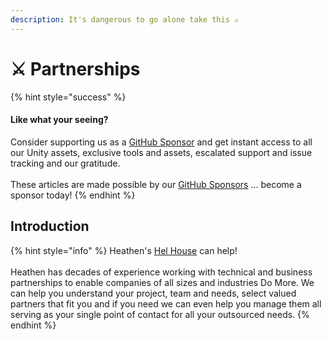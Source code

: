 ```yaml
---
description: It's dangerous to go alone take this ⚔️
---
```


# ⚔ Partnerships

{% hint style="success" %}
#### Like what your seeing?

Consider supporting us as a [GitHub Sponsor](../../become-a-sponsor.md) and get instant access to all our Unity assets, exclusive tools and assets, escalated support and issue tracking and our gratitude.\
\
These articles are made possible by our [GitHub Sponsors](https://github.com/sponsors/heathen-engineering) ... become a sponsor today!
{% endhint %}

## Introduction

{% hint style="info" %}
Heathen's [Hel House](broken-reference) can help!\
\
Heathen has decades of experience working with technical and business partnerships to enable companies of all sizes and industries Do More. We can help you understand your project, team and needs, select valued partners that fit you and if you need we can even help you manage them all serving as your single point of contact for all your outsourced needs.
{% endhint %}
